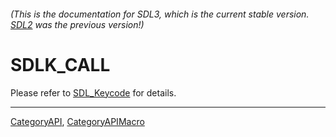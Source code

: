 ###### (This is the documentation for SDL3, which is the current stable version. [SDL2](https://wiki.libsdl.org/SDL2/) was the previous version!)
# SDLK_CALL

Please refer to [SDL_Keycode](SDL_Keycode) for details.

----
[CategoryAPI](CategoryAPI), [CategoryAPIMacro](CategoryAPIMacro)

